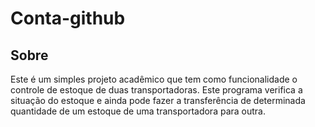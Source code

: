 # Conta-github

## Sobre

Este é um simples projeto acadêmico que tem como funcionalidade o controle de estoque de duas transportadoras. Este programa verifica a situação do estoque e ainda
pode fazer a transferência de determinada quantidade de um estoque de uma transportadora para outra.
